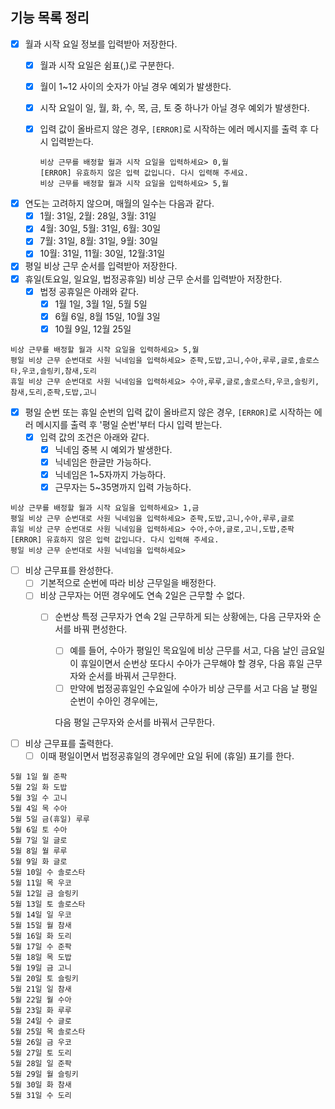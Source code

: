## 기능 목록 정리

- [X]  월과 시작 요일 정보를 입력받아 저장한다.
    - [X]  월과 시작 요일은 쉼표(,)로 구분한다.
    - [X]  월이 1~12 사이의 숫자가 아닐 경우 예외가 발생한다.
    - [X]  시작 요일이 일, 월, 화, 수, 목, 금, 토 중 하나가 아닐 경우 예외가 발생한다.
    - [X]  입력 값이 올바르지 않은 경우, `[ERROR]`로 시작하는 에러 메시지를 출력 후 다시 입력받는다.

       ```
       비상 근무를 배정할 월과 시작 요일을 입력하세요> 0,월
       [ERROR] 유효하지 않은 입력 값입니다. 다시 입력해 주세요.
       비상 근무를 배정할 월과 시작 요일을 입력하세요> 5,월
       ```

- [X]  연도는 고려하지 않으며, 매월의 일수는 다음과 같다.
    - [X]  1월: 31일, 2월: 28일, 3월: 31일
    - [X]  4월: 30일, 5월: 31일, 6월: 30일
    - [X]  7월: 31일, 8월: 31일, 9월: 30일
    - [X]  10월: 31일, 11월: 30일, 12월:31일

- [X]  평일 비상 근무 순서를 입력받아 저장한다.
- [X]  휴일(토요일, 일요일, 법정공휴일) 비상 근무 순서를 입력받아 저장한다.
    - [X]  법정 공휴일은 아래와 같다.
        - [X]  1월 1일, 3월 1일, 5월 5일
        - [X]  6월 6일, 8월 15일, 10월 3일
        - [X]  10월 9일, 12월 25일

```
비상 근무를 배정할 월과 시작 요일을 입력하세요> 5,월
평일 비상 근무 순번대로 사원 닉네임을 입력하세요> 준팍,도밥,고니,수아,루루,글로,솔로스타,우코,슬링키,참새,도리
휴일 비상 근무 순번대로 사원 닉네임을 입력하세요> 수아,루루,글로,솔로스타,우코,슬링키,참새,도리,준팍,도밥,고니
```

- [X]  평일 순번 또는 휴일 순번의 입력 값이 올바르지 않은 경우, `[ERROR]`로 시작하는 에러 메시지를 출력 후 '평일 순번'부터 다시 입력 받는다.
    - [X]  입력 값의 조건은 아래와 같다.
        - [X]  닉네임 중복 시 예외가 발생한다.
        - [X]  닉네임은 한글만 가능하다.
        - [X]  닉네임은 1~5자까지 가능하다.
        - [X]  근무자는 5~35명까지 입력 가능하다.

```
비상 근무를 배정할 월과 시작 요일을 입력하세요> 1,금
평일 비상 근무 순번대로 사원 닉네임을 입력하세요> 준팍,도밥,고니,수아,루루,글로
휴일 비상 근무 순번대로 사원 닉네임을 입력하세요> 수아,수아,글로,고니,도밥,준팍
[ERROR] 유효하지 않은 입력 값입니다. 다시 입력해 주세요.
평일 비상 근무 순번대로 사원 닉네임을 입력하세요>
```

- [ ]  비상 근무표를 완성한다.
    - [ ]  기본적으로 순번에 따라 비상 근무일을 배정한다.
    - [ ]  비상 근무자는 어떤 경우에도 연속 2일은 근무할 수 없다.
        - [ ]  순번상 특정 근무자가 연속 2일 근무하게 되는 상황에는, 다음 근무자와 순서를 바꿔 편성한다.
            - [ ]  예를 들어, 수아가 평일인 목요일에 비상 근무를 서고, 다음 날인 금요일이 휴일이면서 순번상 또다시 수아가 근무해야 할 경우, 다음 휴일 근무자와 순서를 바꿔서 근무한다.
            - [ ]  만약에 법정공휴일인 수요일에 수아가 비상 근무를 서고 다음 날 평일 순번이 수아인 경우에는,

              다음 평일 근무자와 순서를 바꿔서 근무한다.


- [ ]  비상 근무표를 출력한다.
    - [ ]  이때 평일이면서 법정공휴일의 경우에만 요일 뒤에 (휴일) 표기를 한다.
```
5월 1일 월 준팍
5월 2일 화 도밥
5월 3일 수 고니
5월 4일 목 수아
5월 5일 금(휴일) 루루
5월 6일 토 수아
5월 7일 일 글로
5월 8일 월 루루
5월 9일 화 글로
5월 10일 수 솔로스타
5월 11일 목 우코
5월 12일 금 슬링키
5월 13일 토 솔로스타
5월 14일 일 우코
5월 15일 월 참새
5월 16일 화 도리
5월 17일 수 준팍
5월 18일 목 도밥
5월 19일 금 고니
5월 20일 토 슬링키
5월 21일 일 참새
5월 22일 월 수아
5월 23일 화 루루
5월 24일 수 글로
5월 25일 목 솔로스타
5월 26일 금 우코
5월 27일 토 도리
5월 28일 일 준팍
5월 29일 월 슬링키
5월 30일 화 참새
5월 31일 수 도리
```
